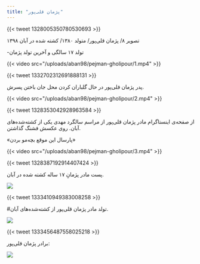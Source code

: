 ```yaml
---
title: "پژمان قلی‌پور"
---
```


{{< tweet 1328005350780530693 >}}

تصویر ۸/ پژمان قلی‌پور/ متولد ۱۳۸۰/ کشته شده در آبان ۱۳۹۸

-تولد ۱۷ سالگی و آخرین تولد پژمان

{{< video src="/uploads/aban98/pejman-gholipour/1.mp4" >}}

{{< tweet 1332702312691888131 >}}

پدر پژمان قلی‌پور در حال گلباران کردن محل جان باختن پسرش.

{{< video src="/uploads/aban98/pejman-gholipour/2.mp4" >}}

{{< tweet 1328353042928963584 >}}

از صفحه‌ی اینستاگرام مادر پژمان قلی‌پور از مراسم سالگرد مهدی یکی از کشته‌شده‌های آبان. روی عکسش فشنگ گذاشتن. 

«پارسال این موقع بچه‌مو بردن»

{{< video src="/uploads/aban98/pejman-gholipour/3.mp4" >}}

{{< tweet 1328387192914407424 >}}

پست مادر پژمانِ ۱۷ ساله کشته شده در آبان.

![](/uploads/aban98/pejman-gholipour/4.jpg)

{{< tweet 1333410949383008258 >}}

#تولد مادر پژمان قلی‌پور از کشته‌شده‌های آبان.

![](/uploads/aban98/pejman-gholipour/5.jpg)

{{< tweet 1333456487558025218 >}}

برادر پژمان قلی‌پور:

![](/uploads/aban98/pejman-gholipour/6.jpg)
